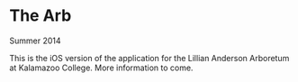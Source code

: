The Arb
=======

Summer 2014

This is the iOS version of the application for the Lillian Anderson Arboretum at Kalamazoo College.
More information to come.

